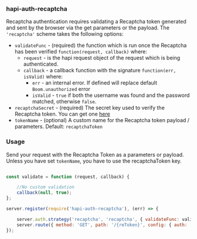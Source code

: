 ### hapi-auth-recaptcha

Recaptcha authentication requires validating a Recaptcha token generated and sent by the browser via the get parameters or the payload. The `'recaptcha'` scheme takes the following options:

- `validateFunc` - (required) the function which is run once the Recaptcha has been verified `function(request, callback)` where:
    - `request` - is the hapi request object of the request which is being authenticated.
    - `callback` - a callback function with the signature `function(err, isValid)` where:
        - `err` - an internal error. If defined will replace default `Boom.unauthorized` error
        - `isValid` - `true` if both the username was found and the password matched, otherwise `false`.
- `recaptchaSecret` - (required) The secret key used to verify the Recaptcha token. You can get one [here](https://www.google.com/recaptcha/admin)
- `tokenName` - (optional) A custom name for the Recaptcha token payload / parameters. Default: `recaptchaToken`

### Usage

Send your request with the Recaptcha Token as a parameters or payload. Unless you have set `tokenName`, you have to use the recaptchaToken key.


```javascript

const validate = function (request, callback) {

    //No custom validation
    callback(null, true);
};

server.register(require('hapi-auth-recaptcha'), (err) => {

    server.auth.strategy('recaptcha', 'recaptcha', { validateFunc: validate,  recaptchaSecret: 'TheSecret'}, tokenName: 'reToken');
    server.route({ method: 'GET', path: '/{reToken}', config: { auth: 'recaptcha' } });
});
```
